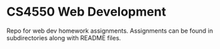 # CS4550 Web Development

Repo for web dev homework assignments.
Assignments can be found in subdirectories along with README files.
